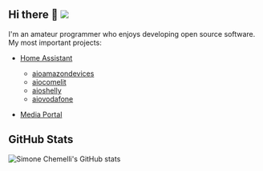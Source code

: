## Hi there 👋 [![](https://img.shields.io/static/v1?label=Sponsor%20me%20via%20GitHub%20Sponsors&message=%E2%9D%A4&logo=GitHub&color=%23fe8e86)](https://github.com/sponsors/chemelli74)


I'm an amateur programmer who enjoys developing open source software.
My most important projects:

- [Home Assistant](https://www.home-assistant.io/)
  - [aioamazondevices](https://github.com/chemelli74/aioamazondevices) 
  - [aiocomelit](https://github.com/chemelli74/aiocomelit)
  - [aioshelly](https://github.com/home-assistant-libs/aioshelly) 
  - [aiovodafone](https://github.com/chemelli74/aiovodafone)

- [Media Portal](https://www.team-mediaportal.com/)


## GitHub Stats

![Simone Chemelli's GitHub stats](https://github-readme-stats.vercel.app/api?username=chemelli74&show_icons=true&theme=transparent)

<!--
**chemelli74/chemelli74** is a ✨ _special_ ✨ repository because its `README.md` (this file) appears on your GitHub profile.

Here are some ideas to get you started:

- 🔭 I’m currently working on ...
- 🌱 I’m currently learning ...
- 👯 I’m looking to collaborate on ...
- 🤔 I’m looking for help with ...
- 💬 Ask me about ...
- 📫 How to reach me: ...
- 😄 Pronouns: ...
- ⚡ Fun fact: ...
-->
